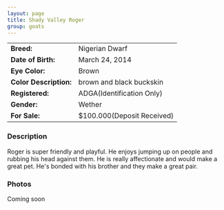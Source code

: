 ```yaml
---
layout: page
title: Shady Valley Roger
group: goats
---
```


| | |
|:---|:---
|**Breed:**|Nigerian Dwarf
|**Date of Birth:**|March 24, 2014
|**Eye Color:**|Brown
|**Color Description:**|brown and black buckskin
|**Registered:**|ADGA(Identification Only)
|**Gender:**|Wether
|**For Sale:**|$100.000(Deposit Received)
### Description

Roger is super friendly and playful. He enjoys jumping up on people and rubbing his head against them. He is really affectionate and would make a great pet. He's bonded with his brother and they make a great pair.

### Photos

Coming soon
